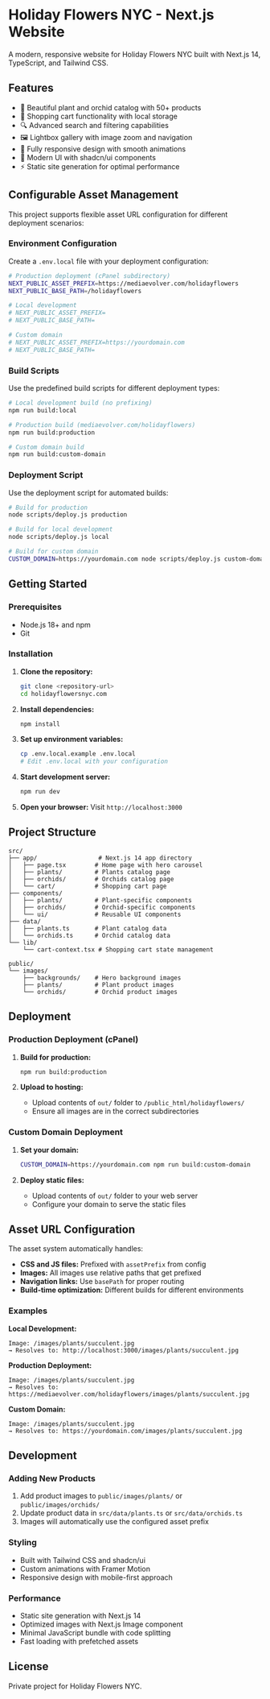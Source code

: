 # Holiday Flowers NYC - Next.js Website

A modern, responsive website for Holiday Flowers NYC built with Next.js 14, TypeScript, and Tailwind CSS.

## Features

- 🌸 Beautiful plant and orchid catalog with 50+ products
- 🛒 Shopping cart functionality with local storage
- 🔍 Advanced search and filtering capabilities  
- 🖼️ Lightbox gallery with image zoom and navigation
- 📱 Fully responsive design with smooth animations
- 🎨 Modern UI with shadcn/ui components
- ⚡ Static site generation for optimal performance

## Configurable Asset Management

This project supports flexible asset URL configuration for different deployment scenarios:

### Environment Configuration

Create a `.env.local` file with your deployment configuration:

```bash
# Production deployment (cPanel subdirectory)
NEXT_PUBLIC_ASSET_PREFIX=https://mediaevolver.com/holidayflowers
NEXT_PUBLIC_BASE_PATH=/holidayflowers

# Local development  
# NEXT_PUBLIC_ASSET_PREFIX=
# NEXT_PUBLIC_BASE_PATH=

# Custom domain
# NEXT_PUBLIC_ASSET_PREFIX=https://yourdomain.com
# NEXT_PUBLIC_BASE_PATH=
```

### Build Scripts

Use the predefined build scripts for different deployment types:

```bash
# Local development build (no prefixing)
npm run build:local

# Production build (mediaevolver.com/holidayflowers)
npm run build:production  

# Custom domain build
npm run build:custom-domain
```

### Deployment Script

Use the deployment script for automated builds:

```bash
# Build for production
node scripts/deploy.js production

# Build for local development
node scripts/deploy.js local

# Build for custom domain
CUSTOM_DOMAIN=https://yourdomain.com node scripts/deploy.js custom-domain
```

## Getting Started

### Prerequisites

- Node.js 18+ and npm
- Git

### Installation

1. **Clone the repository:**
   ```bash
   git clone <repository-url>
   cd holidayflowersnyc.com
   ```

2. **Install dependencies:**
   ```bash
   npm install
   ```

3. **Set up environment variables:**
   ```bash
   cp .env.local.example .env.local
   # Edit .env.local with your configuration
   ```

4. **Start development server:**
   ```bash
   npm run dev
   ```

5. **Open your browser:**
   Visit `http://localhost:3000`

## Project Structure

```
src/
├── app/                 # Next.js 14 app directory
│   ├── page.tsx        # Home page with hero carousel
│   ├── plants/         # Plants catalog page
│   ├── orchids/        # Orchids catalog page  
│   └── cart/           # Shopping cart page
├── components/
│   ├── plants/         # Plant-specific components
│   ├── orchids/        # Orchid-specific components
│   └── ui/             # Reusable UI components
├── data/
│   ├── plants.ts       # Plant catalog data
│   └── orchids.ts      # Orchid catalog data
└── lib/
    └── cart-context.tsx # Shopping cart state management

public/
└── images/
    ├── backgrounds/    # Hero background images
    ├── plants/         # Plant product images
    └── orchids/        # Orchid product images
```

## Deployment

### Production Deployment (cPanel)

1. **Build for production:**
   ```bash
   npm run build:production
   ```

2. **Upload to hosting:**
   - Upload contents of `out/` folder to `/public_html/holidayflowers/`
   - Ensure all images are in the correct subdirectories

### Custom Domain Deployment

1. **Set your domain:**
   ```bash
   CUSTOM_DOMAIN=https://yourdomain.com npm run build:custom-domain
   ```

2. **Deploy static files:**
   - Upload contents of `out/` folder to your web server
   - Configure your domain to serve the static files

## Asset URL Configuration

The asset system automatically handles:

- **CSS and JS files:** Prefixed with `assetPrefix` from config
- **Images:** All images use relative paths that get prefixed  
- **Navigation links:** Use `basePath` for proper routing
- **Build-time optimization:** Different builds for different environments

### Examples

**Local Development:**
```
Image: /images/plants/succulent.jpg
→ Resolves to: http://localhost:3000/images/plants/succulent.jpg
```

**Production Deployment:**
```
Image: /images/plants/succulent.jpg  
→ Resolves to: https://mediaevolver.com/holidayflowers/images/plants/succulent.jpg
```

**Custom Domain:**
```
Image: /images/plants/succulent.jpg
→ Resolves to: https://yourdomain.com/images/plants/succulent.jpg
```

## Development

### Adding New Products

1. Add product images to `public/images/plants/` or `public/images/orchids/`
2. Update product data in `src/data/plants.ts` or `src/data/orchids.ts`
3. Images will automatically use the configured asset prefix

### Styling

- Built with Tailwind CSS and shadcn/ui
- Custom animations with Framer Motion
- Responsive design with mobile-first approach

### Performance

- Static site generation with Next.js 14
- Optimized images with Next.js Image component  
- Minimal JavaScript bundle with code splitting
- Fast loading with prefetched assets

## License

Private project for Holiday Flowers NYC. 